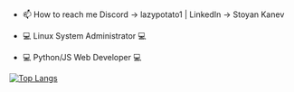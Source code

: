 - 📫 How to reach me Discord -> lazypotato1 | LinkedIn -> Stoyan Kanev 

- 💻 Linux System Administrator 💻
- 💻 Python/JS Web Developer 💻
<!---
LazyPotato02/LazyPotato02 is a ✨ special ✨ repository because its `README.md` (this file) appears on your GitHub profile.
You can click the Preview link to take a look at your changes.
--->
[![Top Langs](https://github-readme-stats.vercel.app/api/top-langs/?username=LazyPotato02)](https://github.com/LazyPotato02/github-readme-stats)
